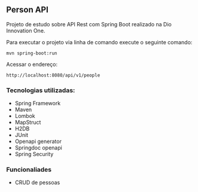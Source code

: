 ## Person API

Projeto de estudo sobre API Rest com Spring Boot realizado na Dio Innovation One.

Para executar o projeto via linha de comando execute o seguinte comando:

`mvn spring-boot:run`

Acessar o endereço:

`http://localhost:8080/api/v1/people`

### Tecnologias utilizadas:

- Spring Framework
- Maven
- Lombok
- MapStruct
- H2DB
- JUnit
- Openapi generator
- Springdoc openapi
- Spring Security

### Funcionaliades

- CRUD de pessoas
